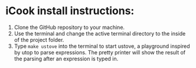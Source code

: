# iCook install instructions:
1. Clone the GitHub repository to your machine.
2. Use the terminal and change the active terminal directory to the inside of 
the project folder.
3. Type `make ustove` into the terminal to start ustove, a playground inspired 
by utop to parse expressions. The pretty printer will show the result of the parsing after an expression is typed in. 